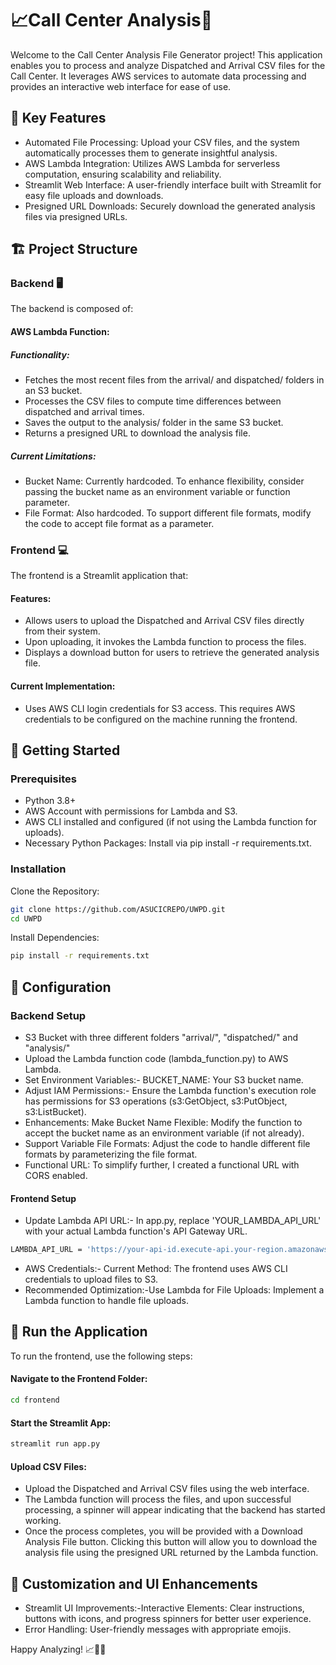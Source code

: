 # 📈Call Center Analysis🚓

Welcome to the Call Center Analysis File Generator project! This application enables you to process and analyze Dispatched and Arrival CSV files for the Call Center. It leverages AWS services to automate data processing and provides an interactive web interface for ease of use.

## 🌟 Key Features
- Automated File Processing: Upload your CSV files, and the system automatically processes them to generate insightful analysis.
- AWS Lambda Integration: Utilizes AWS Lambda for serverless computation, ensuring scalability and reliability.
- Streamlit Web Interface: A user-friendly interface built with Streamlit for easy file uploads and downloads.
- Presigned URL Downloads: Securely download the generated analysis files via presigned URLs.

## 🏗️ Project Structure

### Backend 🖥️
The backend is composed of:

#### AWS Lambda Function:
##### Functionality:
- Fetches the most recent files from the arrival/ and dispatched/ folders in an S3 bucket.
- Processes the CSV files to compute time differences between dispatched and arrival times.
- Saves the output to the analysis/ folder in the same S3 bucket.
- Returns a presigned URL to download the analysis file.

##### Current Limitations:
- Bucket Name: Currently hardcoded. To enhance flexibility, consider passing the bucket name as an environment variable or function parameter.
- File Format: Also hardcoded. To support different file formats, modify the code to accept file format as a parameter.

### Frontend 💻
The frontend is a Streamlit application that:

#### Features:
- Allows users to upload the Dispatched and Arrival CSV files directly from their system.
- Upon uploading, it invokes the Lambda function to process the files.
- Displays a download button for users to retrieve the generated analysis file.

#### Current Implementation:
- Uses AWS CLI login credentials for S3 access. This requires AWS credentials to be configured on the machine running the frontend.

## 🚀 Getting Started
### Prerequisites
- Python 3.8+
- AWS Account with permissions for Lambda and S3.
- AWS CLI installed and configured (if not using the Lambda function for uploads).
- Necessary Python Packages: Install via pip install -r requirements.txt.

### Installation
Clone the Repository:

```bash
git clone https://github.com/ASUCICREPO/UWPD.git
cd UWPD
```

Install Dependencies:

```bash
pip install -r requirements.txt
```

## 🔧 Configuration

### Backend Setup

- S3 Bucket with three different folders "arrival/", "dispatched/" and "analysis/"
- Upload the Lambda function code (lambda_function.py) to AWS Lambda.
- Set Environment Variables:- BUCKET_NAME: Your S3 bucket name.
- Adjust IAM Permissions:- Ensure the Lambda function's execution role has permissions for S3 operations (s3:GetObject, s3:PutObject, s3:ListBucket).
- Enhancements: Make Bucket Name Flexible: Modify the function to accept the bucket name as an environment variable (if not already).
- Support Variable File Formats: Adjust the code to handle different file formats by parameterizing the file format.
- Functional URL: To simplify further, I created a functional URL with CORS enabled.

#### Frontend Setup

- Update Lambda API URL:- In app.py, replace 'YOUR_LAMBDA_API_URL' with your actual Lambda function's API Gateway URL.

```bash
LAMBDA_API_URL = 'https://your-api-id.execute-api.your-region.amazonaws.com/your-stage/your-resource'
```

- AWS Credentials:- Current Method: The frontend uses AWS CLI credentials to upload files to S3.
- Recommended Optimization:-Use Lambda for File Uploads: Implement a Lambda function to handle file uploads.

## 🎯 Run the Application
To run the frontend, use the following steps:

#### Navigate to the Frontend Folder:

```bash
cd frontend
```

#### Start the Streamlit App:

```bash
streamlit run app.py
```

#### Upload CSV Files:

- Upload the Dispatched and Arrival CSV files using the web interface.
- The Lambda function will process the files, and upon successful processing, a spinner will appear indicating that the backend has started working.
- Once the process completes, you will be provided with a Download Analysis File button. Clicking this button will allow you to download the analysis file using the presigned URL returned by the Lambda function.

## 🎨 Customization and UI Enhancements
- Streamlit UI Improvements:-Interactive Elements: Clear instructions, buttons with icons, and progress spinners for better user experience.
- Error Handling: User-friendly messages with appropriate emojis.

Happy Analyzing! 📈🚀😊
